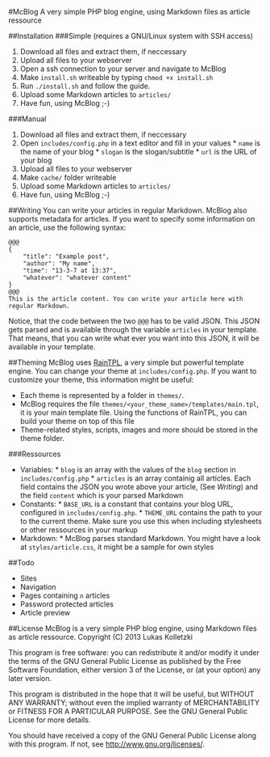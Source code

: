 #McBlog
A very simple PHP blog engine, using Markdown files as article ressource

##Installation
###Simple (requires a GNU/Linux system with SSH access)
1. Download all files and extract them, if neccessary
2. Upload all files to your webserver
3. Open a ssh connection to your server and navigate to McBlog
3. Make `install.sh` writeable by typing `chmod +x install.sh`
4. Run `./install.sh` and follow the guide.
5. Upload some Markdown articles to `articles/`
6. Have fun, using McBlog ;-)

###Manual
1. Download all files and extract them, if neccessary
2. Open `includes/config.php` in a text editor and fill in your values
       * `name` is the name of your blog
       * `slogan` is the slogan/subtitle
       * `url` is the URL of your blog
3. Upload all files to your webserver
4. Make `cache/` folder writeable
5. Upload some Markdown articles to `articles/`
6. Have fun, using McBlog ;-)

##Writing
You can write your articles in regular Markdown.
McBlog also supports metadata for articles. If you want to specify some information on an article, use the following syntax:
```
@@@
{
    "title": "Example post",
    "author": "My name",
    "time": "13-3-7 at 13:37",
    "whatever": "whatever content"
}
@@@
This is the article content. You can write your article here with regular Markdown.
```
Notice, that the code between the two `@@@` has to be valid JSON. This JSON gets parsed and is available through the variable `articles` in your template. That means, that you can write what ever you want into this JSON, it will be available in your template.

##Theming
McBlog uses [RainTPL](http://raintpl.com), a very simple but powerful template engine.
You can change your theme at `includes/config.php`.
If you want to customize your theme, this information might be useful:

* Each theme is represented by a folder in `themes/`.
* McBlog requires the file `themes/<your_theme_name>/templates/main.tpl`, it is your main template file. Using the functions of RainTPL, you can build your theme on top of this file
* Theme-related styles, scripts, images and more should be stored in the theme folder.

###Ressources
* Variables:
      * `blog` is an array with the values of the `blog` section in `includes/config.php`
      * `articles` is an array containig all articles. Each field contains the JSON you wrote above your article, (See _Writing_) and the field `content` which is your parsed Markdown
* Constants:
      * `BASE_URL` is a constant that contains your blog URL, configured in `includes/config.php`.
      * `THEME_URL` contains the path to your to the current theme.  Make sure you use this when including stylesheets or other ressources in your markup
* Markdown:
      * McBlog parses standard Markdown. You might have a look at `styles/article.css`, it might be  a sample for own styles

##Todo
* Sites
* Navigation
* Pages containing `n` articles
* Password protected articles
* Article preview

##License
McBlog is a very simple PHP blog engine, using Markdown files as article ressource.
Copyright (C) 2013 Lukas Kolletzki

This program is free software: you can redistribute it and/or modify
it under the terms of the GNU General Public License as published by
the Free Software Foundation, either version 3 of the License, or
(at your option) any later version.

This program is distributed in the hope that it will be useful,
but WITHOUT ANY WARRANTY; without even the implied warranty of
MERCHANTABILITY or FITNESS FOR A PARTICULAR PURPOSE.  See the
GNU General Public License for more details.

You should have received a copy of the GNU General Public License
along with this program.  If not, see http://www.gnu.org/licenses/.